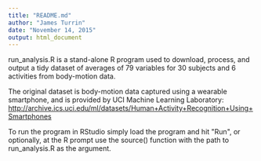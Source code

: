 ```yaml
---
title: "README.md"
author: "James Turrin"
date: "November 14, 2015"
output: html_document
---
```


run_analysis.R is a stand-alone R program used to download, process, and output
a tidy dataset of averages of 79 variables for 30 subjects and 6 activities from
body-motion data.

The original dataset is body-motion data captured using a wearable smartphone,
and is provided by UCI Machine Learning Laboratory:
http://archive.ics.uci.edu/ml/datasets/Human+Activity+Recognition+Using+Smartphones

To run the program in RStudio simply load the program and hit "Run",
or optionally, at the R prompt use the source() function with the path to 
run_analysis.R as the argument.
